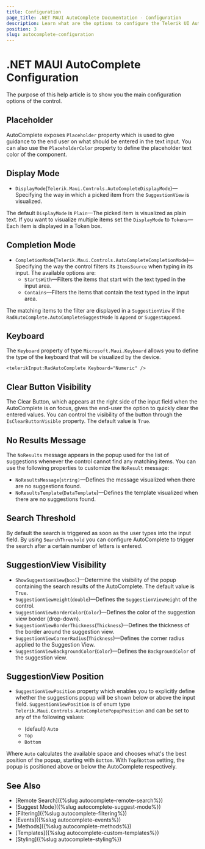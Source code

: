 ```yaml
---
title: Configuration
page_title: .NET MAUI AutoComplete Documentation - Configuration
description: Learn what are the options to configure the Telerik UI AutoComplete for .NET MAUI.
position: 3
slug: autocomplete-configuration
---
```


# .NET MAUI AutoComplete Configuration

The purpose of this help article is to show you the main configuration options of the control.

## Placeholder

AutoComplete exposes `Placeholder` property which is used to give guidance to the end user on what should be entered in the text input.
You can also use the `PlaceholderColor` property to define the placeholder text color of the component.

<snippet id='autocompleteview-features-watermark'/>

## Display Mode

* `DisplayMode`(`Telerik.Maui.Controls.AutoCompleteDisplayMode`)&mdash;Specifying the way in which a picked item from the `SuggestionView` is visualized. 

The default `DisplayMode` is `Plain`&mdash;The picked item is visualized as plain text. If you want to visualize multiple items set the `DisplayMode` to `Tokens`&mdash;Each item is displayed in a Token box.

## Completion Mode

* `CompletionMode`(`Telerik.Maui.Controls.AutoCompleteCompletionMode`)&mdash;Specifying the way the control filters its `ItemsSource` when typing in its input. The available options are:
	* `StartsWith`&mdash;Filters the items that start with the text typed in the input area.
	* `Contains`&mdash;Filters the items that contain the text typed in the input area.

The matching items to the filter are displayed in a `SuggestionView` if the `RadAutoComplete.AutoCompleteSuggestMode` is `Append` or `SuggestAppend`.

## Keyboard

The `Keyboard` property of type `Microsoft.Maui.Keyboard` allows you to define the type of the keyboard that will be visualized by the device. 

```XAML
<telerikInput:RadAutoComplete Keyboard="Numeric" />
```

## Clear Button Visibility

The Clear Button, which appears at the right side of the input field when the AutoComplete is on focus, gives the end-user the option to quickly clear the entered values. You can control the visibility of the button through the `IsClearButtonVisible` property. The default value is `True`.

<snippet id='autocomplete-clearbutton-visibility'/>

## No Results Message

The `NoResults` message appears in the popup used for the list of suggestions whenever the control cannot find any matching items.  You can use the following properties to customize the `NoResult` message:

* `NoResultsMessage`(`string)`&mdash;Defines the message visualized when there are no suggestions found.
* `NoResultsTemplate`(`DataTemplate`)&mdash;Defines the template visualized when there are no suggestions found.

<snippet id='autocomplete-noresultsmessage'/>

## Search Threshold

By default the search is triggered as soon as the user types into the input field. By using `SearchThreshold` you can configure AutoComplete to trigger the search after a certain number of letters is entered. 

<snippet id='autocomplete-searchthreshold'/>

## SuggestionView Visibility

* `ShowSuggestionView`(`bool`)&mdash;Determine the visibility of the popup containing the search results of the AutoComplete. The default value is `True`.
* `SuggestionViewHeight`(`double`)&mdash;Defines the `SuggestionViewHeight` of the control.
* `SuggestionViewBorderColor`(`Color`)&mdash;Defines the color of the suggestion view border (drop-down).
* `SuggestionViewBorderThickness`(`Thickness`)&mdash;Defines the thickness of the border around the suggestion view.
* `SuggestionViewCornerRadius`(`Thickness`)&mdash;Defines the corner radius applied to the Suggestion View.
* `SuggestionViewBackgroundColor`(`Color`)&mdash;Defines the `BackgroundColor` of the suggestion view.

<snippet id='autocomplete-suggestionview'/>

## SuggestionView Position

* `SuggestionViewPosition` property which enables you to explicitly define whether the suggestions popup will be shown below or above the input field. `SuggestionViewPosition` is of enum type `Telerik.Maui.Controls.AutoCompletePopupPosition` and can be set to any of the following values:

	* (default) `Auto`
	* `Top`
	* `Bottom`

Where `Auto` calculates the available space and chooses what's the best position of the popup, starting with `Bottom`. With `Top`/`Bottom` setting, the popup is positioned above or below the AutoComplete respectively.

<snippet id='autocomplete-suggestionview-position' />

## See Also

- [Remote Search]({%slug autocomplete-remote-search%})
- [Suggest Mode]({%slug autocomplete-suggest-mode%})
- [Filtering]({%slug autocomplete-filtering%})
- [Events]({%slug autocomplete-events%})
- [Methods]({%slug autocomplete-methods%})
- [Templates]({%slug autocomplete-custom-templates%})
- [Styling]({%slug autocomplete-styling%})
